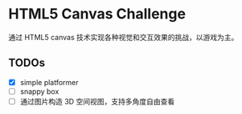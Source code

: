 # HTML5 Canvas Challenge

通过 HTML5 canvas 技术实现各种视觉和交互效果的挑战，以游戏为主。

## TODOs

- [x] simple platformer
- [ ] snappy box
- [ ] 通过图片构造 3D 空间视图，支持多角度自由查看
